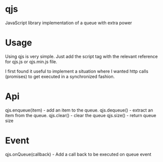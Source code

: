 # qjs
JavaScript library implementation of a queue with extra power

# Usage

Using qjs is very simple. Just add the script tag with the relevant reference for qjs.js or qjs.min.js file.

I first found it useful to implement a situation where I wanted http calls (promises) to get executed in a synchronized fashion.


# Api

qjs.enqueue(item) - add an item to the queue.
qjs.dequeue() - extract an item from the queue.
qjs.clear() - clear the queue
qjs.size() - return queue size


# Event

qjs.onQueue(callback) - Add a call back to be executed on queue event